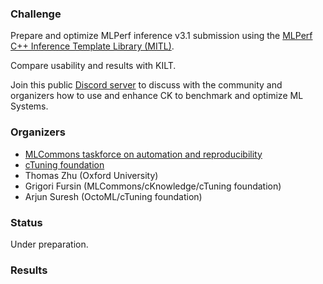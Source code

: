### Challenge

Prepare and optimize MLPerf inference v3.1 submission
using the [MLPerf C++ Inference Template Library (MITL)](https://github.com/mlcommons/ck/tree/master/cm-mlops/script/app-mlperf-inference-cpp).

Compare usability and results with KILT.

Join this public [Discord server](https://discord.gg/JjWNWXKxwT) to discuss with the community and organizers
how to use and enhance CK to benchmark and optimize ML Systems.

### Organizers

* [MLCommons taskforce on automation and reproducibility](https://cKnowledge.org/mlcommons-taskforce)
* [cTuning foundation](https://cTuning.org)
* Thomas Zhu (Oxford University)
* Grigori Fursin (MLCommons/cKnowledge/cTuning foundation)
* Arjun Suresh (OctoML/cTuning foundation)

### Status

Under preparation.

### Results

